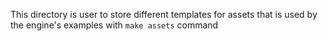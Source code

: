 This directory is user to store different templates for assets that is used by the 
engine's examples with `make assets` command
